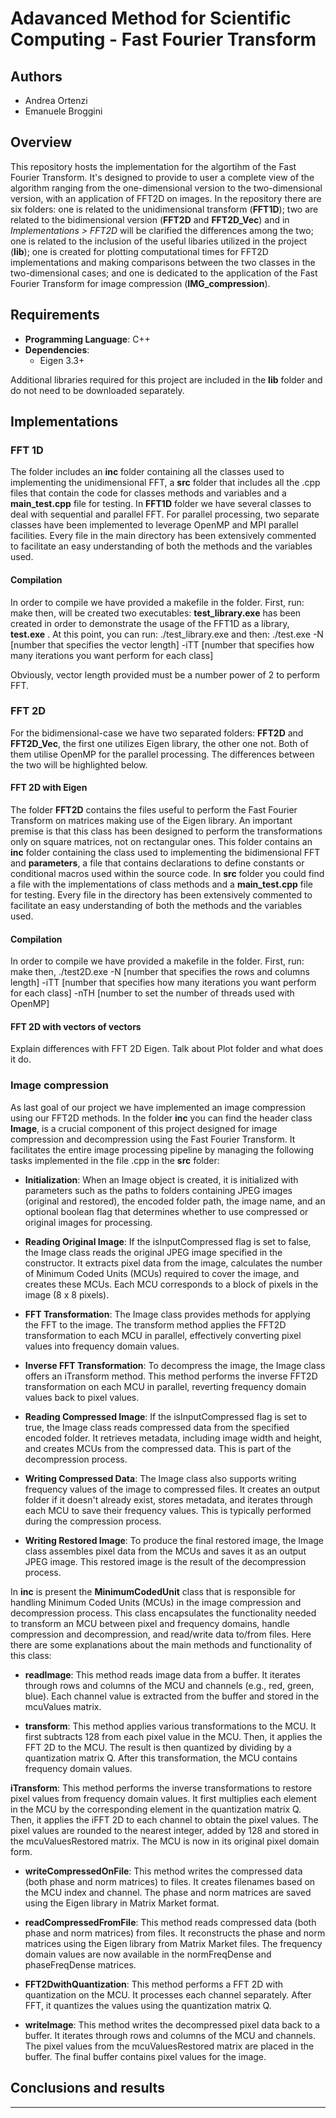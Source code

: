 # Adavanced Method for Scientific Computing - Fast Fourier Transform

## Authors
* Andrea Ortenzi
* Emanuele Broggini

## Overview  
This repository hosts the implementation for the algortihm of the Fast Fourier Transform. It's designed to provide to user
a complete view of the algorithm  ranging from the one-dimensional version to the two-dimensional version, with an application of FFT2D on images. In the repository there are six folders: one is related to the unidimensional transform (**FFT1D**); two are related to the bidimensional version (**FFT2D** and **FFT2D_Vec**) and in *Implementations > FFT2D* will be clarified the differences among the two; one is related to the inclusion of the useful libaries utilized in the project (**lib**); one is created for plotting computational times for FFT2D implementations and making comparisons between the two classes in the two-dimensional cases; and one is dedicated to the application of the Fast Fourier Transform for image compression (**IMG_compression**).

## Requirements

- **Programming Language**: C++ 
- **Dependencies**:
  - Eigen 3.3+

Additional libraries required for this project are included in the **lib** folder and do not need to be downloaded separately.

## Implementations

### FFT 1D
The folder includes an **inc** folder containing all the classes used to implementing the unidimensional FFT, a **src** folder that includes all the .cpp files that contain the code for classes methods and variables and a **main_test.cpp** file for testing. In **FFT1D** folder we have several classes to deal with sequential and parallel FFT. For parallel processing, two separate classes have been implemented to leverage OpenMP and MPI parallel facilities. Every file in the main directory has been extensively commented to facilitate an easy understanding of both the methods and the variables used. 

#### Compilation
In order to compile we have provided a makefile in the folder.
First, run:
    make
then, will be created two executables: **test_library.exe** has been created in order to demonstrate the usage of the FFT1D as a library, **test.exe** . At this point, you can run:
    ./test_library.exe
and then:
    ./test.exe -N [number that specifies the vector length] -iTT [number that specifies how many iterations you want perform for each class]

Obviously, vector length provided must be a number power of 2 to perform FFT.

### FFT 2D

For the bidimensional-case we have two separated folders: **FFT2D** and **FFT2D_Vec**, the first one utilizes Eigen library, the other one not. Both of them utilise OpenMP for the parallel processing. The differences between the two will be highlighted below.

#### FFT 2D with Eigen
The folder **FFT2D** contains the files useful to perform the Fast Fourier Transform on matrices making use of the Eigen library. An important premise is that this class has been designed to perform the transformations only on square matrices, not on rectangular ones.
This folder contains an **inc** folder containing the class used to implementing the bidimensional FFT and **parameters**, a file that contains declarations to define constants or conditional macros used within the source code. In **src** folder you could find a file with the implementations of class methods and a **main_test.cpp** file for testing. Every file in the directory has been extensively commented to facilitate an easy understanding of both the methods and the variables used. 

#### Compilation
In order to compile we have provided a makefile in the folder.
First, run:
    make
then, 
    ./test2D.exe -N [number that specifies the rows and columns length] -iTT [number that specifies how many iterations you want perform for each class] -nTH [number to set the number of threads used with OpenMP]

#### FFT 2D with vectors of vectors

Explain differences with FFT 2D Eigen.
Talk about Plot folder and what does it do.

### Image compression

As last goal of our project we have implemented an image compression using our FFT2D methods. In the folder **inc** you can find the header class **Image**, is a crucial component of this project designed for image compression and decompression using the Fast Fourier Transform. It facilitates the entire image processing pipeline by managing the following tasks implemented in the file .cpp in the **src** folder:

- **Initialization**: When an Image object is created, it is initialized with parameters such as the paths to folders containing JPEG images (original and restored), the encoded folder path, the image name, and an optional boolean flag that determines whether to use compressed or original images for processing.

- **Reading Original Image**: If the isInputCompressed flag is set to false, the Image class reads the original JPEG image specified in the constructor. It extracts pixel data from the image, calculates the number of Minimum Coded Units (MCUs) required to cover the image, and creates these MCUs. Each MCU corresponds to a block of pixels in the image (8 x 8 pixels).

- **FFT Transformation**: The Image class provides methods for applying the FFT to the image. The transform method applies the FFT2D transformation to each MCU in parallel, effectively converting pixel values into frequency domain values.

- **Inverse FFT Transformation**: To decompress the image, the Image class offers an iTransform method. This method performs the inverse FFT2D transformation on each MCU in parallel, reverting frequency domain values back to pixel values.

- **Reading Compressed Image**: If the isInputCompressed flag is set to true, the Image class reads compressed data from the specified encoded folder. It retrieves metadata, including image width and height, and creates MCUs from the compressed data. This is part of the decompression process.

- **Writing Compressed Data**: The Image class also supports writing frequency values of the image to compressed files. It creates an output folder if it doesn't already exist, stores metadata, and iterates through each MCU to save their frequency values. This is typically performed during the compression process.

- **Writing Restored Image**: To produce the final restored image, the Image class assembles pixel data from the MCUs and saves it as an output JPEG image. This restored image is the result of the decompression process.

In **inc** is present the **MinimumCodedUnit** class that is responsible for handling Minimum Coded Units (MCUs) in the image compression and decompression process. This class encapsulates the functionality needed to transform an MCU between pixel and frequency domains, handle compression and decompression, and read/write data to/from files. Here there are some explanations about the main methods and functionality of this class:

- **readImage**: This method reads image data from a buffer. It iterates through rows and columns of the MCU and channels (e.g., red, green, blue). Each channel value is extracted from the buffer and stored in the mcuValues matrix.

- **transform**: This method applies various transformations to the MCU. It first subtracts 128 from each pixel value in the MCU. Then, it applies the FFT 2D to the MCU. The result is then quantized by dividing by a quantization matrix Q. After this transformation, the MCU contains frequency domain values.

**iTransform**: This method performs the inverse transformations to restore pixel values from frequency domain values. It first multiplies each element in the MCU by the corresponding element in the quantization matrix Q. Then, it applies the iFFT 2D to each channel to obtain the pixel values. The pixel values are rounded to the nearest integer, added by 128 and stored in the mcuValuesRestored matrix. The MCU is now in its original pixel domain form.

- **writeCompressedOnFile**: This method writes the compressed data (both phase and norm matrices) to files. It creates filenames based on the MCU index and channel. The phase and norm matrices are saved using the Eigen library in Matrix Market format.

- **readCompressedFromFile**: This method reads compressed data (both phase and norm matrices) from files. It reconstructs the phase and norm matrices using the Eigen library from Matrix Market files. The frequency domain values are now available in the normFreqDense and phaseFreqDense matrices.

- **FFT2DwithQuantization**: This method performs a FFT 2D with quantization on the MCU. It processes each channel separately.
After FFT, it quantizes the values using the quantization matrix Q.

- **writeImage**: This method writes the decompressed pixel data back to a buffer. It iterates through rows and columns of the MCU and channels. The pixel values from the mcuValuesRestored matrix are placed in the buffer. The final buffer contains pixel values for the image.



## Conclusions and results
-----
